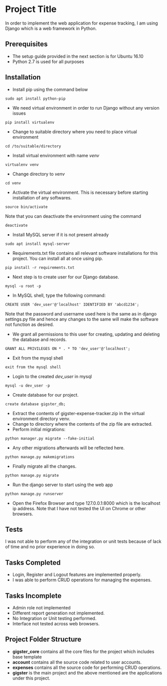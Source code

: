 # Project Title

In order to implement the web application for expense tracking, I am using Django which is a web framework in Python.

<!-- ## Code Example

Show what the library does as concisely as possible, developers should be able to figure out **how** your project solves their problem by looking at the code example. Make sure the API you are showing off is obvious, and that your code is short and concise. -->

## Prerequisites

* The setup guide provided in the next section is for Ubuntu 16.10
* Python 2.7 is used for all purposes

## Installation

* Install pip using the command below
```
sudo apt install python-pip
```
* We need virtual environment in order to run Django without any version issues
```
pip install virtualenv
```
* Change to suitable directory where you need to place virtual environment
```
cd /to/suitable/directory
```
* Install virtual environment with name *venv*
```
virtualenv venv
```
* Change directory to *venv*
```
cd venv
```
* Activate the virtual environment. This is necessary before starting installation of any softwares.
```
source bin/activate
```
Note that you can deactivate the environment using the command
```
deactivate
```
* Install MySQL server if it is not present already
```
sudo apt install mysql-server
```
* Requirements.txt file contains all relevant software installations for this project. You can install all at once using pip.
```
pip install -r requirements.txt
```

* Next step is to create user for our Django database.
```
mysql -u root -p
```
* In MySQL shell, type the following command:
```
CREATE USER 'dev_user'@'localhost' IDENTIFIED BY 'abcd1234';
```
Note that the password and username used here is the same as in django settings.py file and hence any changes to the same will make the software not function as desired.

* We grant all permissions to this user for creating, updating and deleting the database and records.
```
GRANT ALL PRIVILEGES ON * . * TO 'dev_user'@'localhost';
```
* Exit from the mysql shell
```
exit from the mysql shell
```
* Login to the created *dev_user* in mysql 
```
mysql -u dev_user -p
```
* Create database for our project.
```
create database gigster_db;
```
* Extract the contents of gigster-expense-tracker.zip in the virtual environment directory venv.
* Change to directory where the contents of the zip file are extracted.
* Perform initial migrations: 
```
python manager.py migrate --fake-initial
```
* Any other migrations afterwards will be reflected here.
```
python manage.py makemigrations
```
* Finally migrate all the changes.
```
python manage.py migrate
```
* Run the django server to start using the web app
```
python manage.py runserver 
```

* Open the Firefox Browser and type 127.0.0.1:8000 which is the localhost ip address. Note that I have not tested the UI on Chrome or other browsers.


## Tests

I was not able to perform any of the integration or unit tests because of lack of time and no prior experience in doing so.

## Tasks Completed
* Login, Register and Logout features are implemented properly.
* I was able to perform CRUD operations for managing the expenses.

## Tasks Incomplete
* Admin role not implemented
* Different report generation not implemented.
* No Integration or Unit testing performed.
* Interface not tested across web browsers.

## Project Folder Structure
* **gigster_core** contains all the core files for the project which includes base template
* **account** contains all the source code related to user accounts.
* **expenses** contains all the source code for performing CRUD operations.
* **gigster** is the main project and the above mentioned are the applications under this project.
